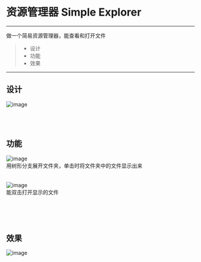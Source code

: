 # 资源管理器 Simple Explorer
------

做一个简易资源管理器，能查看和打开文件
> * 设计
> * 功能
> * 效果

------

## 设计
![image](https://github.com/luguanxing/Windows-C-Projects/blob/master/20-%E7%AE%80%E6%98%93%E8%B5%84%E6%BA%90%E7%AE%A1%E7%90%86%E5%99%A8/pictures/1.jpg?raw=true)<br>
<br><br><br>
## 功能
![image](https://github.com/luguanxing/Windows-C-Projects/blob/master/20-%E7%AE%80%E6%98%93%E8%B5%84%E6%BA%90%E7%AE%A1%E7%90%86%E5%99%A8/pictures/treectrl.gif?raw=true)<br>
用树形分支展开文件夹，单击时将文件夹中的文件显示出来<br><br><br>
![image](https://github.com/luguanxing/Windows-C-Projects/blob/master/20-%E7%AE%80%E6%98%93%E8%B5%84%E6%BA%90%E7%AE%A1%E7%90%86%E5%99%A8/pictures/listctrl.gif?raw=true)<br>
能双击打开显示的文件<br><br>
<br><br><br>
## 效果
![image](https://github.com/luguanxing/Windows-C-Projects/blob/master/20-%E7%AE%80%E6%98%93%E8%B5%84%E6%BA%90%E7%AE%A1%E7%90%86%E5%99%A8/pictures/0.jpg?raw=true)<br>



